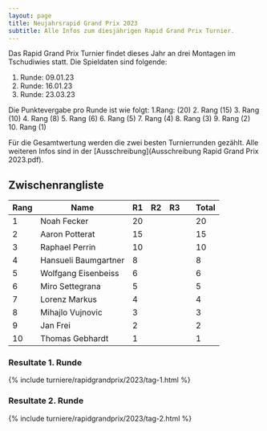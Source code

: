 ```yaml
---
layout: page
title: Neujahrsrapid Grand Prix 2023
subtitle: Alle Infos zum diesjährigen Rapid Grand Prix Turnier.
---
```


Das Rapid Grand Prix Turnier findet dieses Jahr an drei Montagen im Tschudiwies statt. Die Spieldaten sind folgende:

1. Runde: 09.01.23
2. Runde: 16.01.23
3. Runde: 23.03.23

Die Punktevergabe pro Runde ist wie folgt: 1.Rang: (20) 2. Rang (15) 3. Rang (10) 4. Rang (8) 5. Rang (6) 6. Rang (5) 7. Rang (4) 8. Rang (3) 9. Rang (2) 10. Rang (1)

Für die Gesamtwertung werden die zwei besten Turnierrunden gezählt. Alle weiteren Infos sind in der [Ausschreibung](Ausschreibung Rapid Grand Prix 2023.pdf).

## Zwischenrangliste

| Rang | Name                 | R1  | R2  | R3  |     | Total |
| ---- | -------------------- | --- | --- | --- | --- |-------|
| 1    | Noah Fecker          | 20  |     |     |     | 20    |
| 2    | Aaron Potterat       | 15  |     |     |     | 15    |
| 3    | Raphael Perrin       | 10  |     |     |     | 10    |
| 4    | Hansueli Baumgartner | 8   |     |     |     | 8     |
| 5    | Wolfgang Eisenbeiss  | 6   |     |     |     | 6     |
| 6    | Miro Settegrana      | 5   |     |     |     | 5     |
| 7    | Lorenz Markus        | 4   |     |     |     | 4     |
| 8    | Mihajlo Vujnovic     | 3   |     |     |     | 3     |
| 9    | Jan Frei             | 2   |     |     |     | 2     |
| 10   | Thomas Gebhardt      | 1   |     |     |     | 1     |

### Resultate 1. Runde

{% include turniere/rapidgrandprix/2023/tag-1.html %}

### Resultate 2. Runde

{% include turniere/rapidgrandprix/2023/tag-2.html %}
